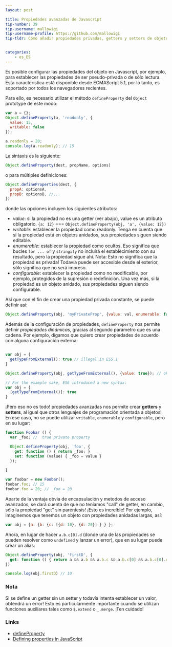 ```yaml
---
layout: post

title: Propiedades avanzadas de Javascript
tip-number: 39
tip-username: mallowigi
tip-username-profile: https://github.com/mallowigi
tip-tldr: Cómo añadir propiedades privadas, getters y setters de objetos.


categories:
    - es_ES
---
```


Es posible configurar las propiedades del objeto en Javascript, por ejemplo, para establecer las propiedades de ser pseudo-privada o de sólo lectura. Esta característica está disponible desde ECMAScript 5.1, por lo tanto, es soportado por todos los navegadores recientes.

Para ello, es necesario utilizar el método `defineProperty` del `Object` prototype de este modo:
```js
var a = {};
Object.defineProperty(a, 'readonly', {
  value: 15,
  writable: false
});

a.readonly = 20;
console.log(a.readonly); // 15
```

La sintaxis es la siguiente:
```js
Object.defineProperty(dest, propName, options)
```

o para múltiples definiciones:
```js
Object.defineProperties(dest, {
  propA: optionsA,
  propB: optionsB, //...
})
```

donde las opciones incluyen los siguientes atributos:
- *value*: si la propiedad no es una getter (ver abajo), value es un atributo obligatorio. `{a: 12}` === `Object.defineProperty(obj, 'a', {value: 12})`
- *writable*: establecer la propiedad como readonly. Tenga en cuenta que si la propiedad está en objetos anidados, sus propiedades siguen siendo editable.
- *enumerable*: establecer la propiedad como ocultos. Eso significa que bucles `for ... of` y `stringify` no incluirá el establecimiento con su resultado, pero la propiedad sigue ahí. Nota: Esto no significa que la propiedad es privada! Todavía puede ser accesible desde el exterior, sólo significa que no será impreso.
- *configurable*: establecer la propiedad como no modificable, por ejemplo, protegidos de la supresión o redefinición. Una vez más, si la propiedad es un objeto anidado, sus propiedades siguen siendo configurable.


Así que con el fin de crear una propiedad privada constante, se puede definir así:

```js
Object.defineProperty(obj, 'myPrivateProp', {value: val, enumerable: false, writable: false, configurable: false});
```

Además de la configuración de propiedades, `defineProperty` nos permite definir *propiedades dinámicas*, gracias al segundo parámetro que es una cadena. Por ejemplo, digamos que quiero crear propiedades de acuerdo con alguna configuración externa:

```js

var obj = {
  getTypeFromExternal(): true // illegal in ES5.1
}

Object.defineProperty(obj, getTypeFromExternal(), {value: true}); // ok

// For the example sake, ES6 introduced a new syntax:
var obj = {
  [getTypeFromExternal()]: true
}
```

¡Pero eso no es todo! propiedades avanzadas nos permite crear **getters** y **setters**, al igual que otros lenguajes de programación orientada a objetos! En ese caso, no se puede utilizar `writable`, `enumerable` y `configurable`, pero en su lugar:

```js
function Foobar () {
  var _foo; //  true private property

  Object.defineProperty(obj, 'foo', {
    get: function () { return _foo; }
    set: function (value) { _foo = value }
  });

}

var foobar = new Foobar();
foobar.foo; // 15
foobar.foo = 20; // _foo = 20
```

Aparte de la ventaja obvia de encapsulación y metodos de acceso avanzados, se dará cuenta de que no teníamos "call" de getter, en cambio, sólo la propiedad "get" sin paréntesis! ¡Esto es increíble! Por ejemplo, imaginemos que tenemos un objeto con propiedades anidadas largas, así:

```js
var obj = {a: {b: {c: [{d: 10}, {d: 20}] } } };
```

Ahora, en lugar de hacer `a.b.c[0].d` (donde una de las propiedades se pueden resolver como `undefined` y lanzar un error), que en su lugar puede crear un alias:

```js
Object.defineProperty(obj, 'firstD', {
  get: function () { return a && a.b && a.b.c && a.b.c[0] && a.b.c[0].d }
})

console.log(obj.firstD) // 10
```

### Nota
Si se define un getter sin un setter y todavía intenta establecer un valor, obtendrá un error! Esto es particularmente importante cuando se utilizan funciones auxiliares tales como `$.extend` o `_.merge`. ¡Ten cuidado!

### Links

- [defineProperty](https://developer.mozilla.org/en-US/docs/Web/JavaScript/Reference/Global_Objects/Object/defineProperty)
- [Defining properties in JavaScript](http://bdadam.com/blog/defining-properties-in-javascript.html)
